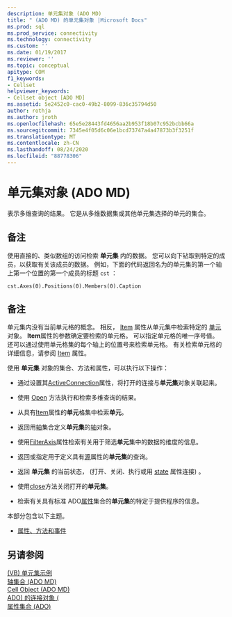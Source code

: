 ```yaml
---
description: 单元集对象 (ADO MD)
title: " (ADO MD) 的单元集对象 |Microsoft Docs"
ms.prod: sql
ms.prod_service: connectivity
ms.technology: connectivity
ms.custom: ''
ms.date: 01/19/2017
ms.reviewer: ''
ms.topic: conceptual
apitype: COM
f1_keywords:
- Cellset
helpviewer_keywords:
- Cellset object [ADO MD]
ms.assetid: 5e2452c0-cac0-49b2-8099-836c35794d50
author: rothja
ms.author: jroth
ms.openlocfilehash: 65e5e28443fd4656aa2b953f18b07c952bcbb66a
ms.sourcegitcommit: 7345e4f05d6c06e1bcd73747a4a47873b3f3251f
ms.translationtype: MT
ms.contentlocale: zh-CN
ms.lasthandoff: 08/24/2020
ms.locfileid: "88778306"
---
```

# <a name="cellset-object-ado-md"></a>单元集对象 (ADO MD)
表示多维查询的结果。 它是从多维数据集或其他单元集选择的单元的集合。  
  
## <a name="remarks"></a>备注  
 使用直接的、类似数组的访问检索 **单元集** 内的数据。 您可以向下钻取到特定的成员，以获取有关该成员的数据。 例如，下面的代码返回名为的单元集的第一个轴上第一个位置的第一个成员的标题 `cst` ：  
  
```  
cst.Axes(0).Positions(0).Members(0).Caption  
```  
  
## <a name="remarks"></a>备注  
 单元集内没有当前单元格的概念。 相反， [Item](./item-property-ado-md-cellset.md) 属性从单元集中检索特定的 [单元](./cell-object-ado-md.md) 对象。 **Item**属性的参数确定要检索的单元格。 可以指定单元格的唯一序号值。 还可以通过使用单元格集的每个轴上的位置号来检索单元格。 有关检索单元格的详细信息，请参阅 [Item](./item-property-ado-md-cellset.md) 属性。  
  
 使用 **单元集** 对象的集合、方法和属性，可以执行以下操作：  
  
-   通过设置其[ActiveConnection](./activeconnection-property-ado-md.md)属性，将打开的连接与**单元集**对象关联起来。  
  
-   使用 [Open](./open-method-ado-md.md) 方法执行和检索多维查询的结果。  
  
-   从具有[Item](./item-property-ado-md-cellset.md)属性的**单元**格集中检索**单元**。  
  
-   返回用[轴](./axes-collection-ado-md.md)集合定义**单元集**的[轴](./axis-object-ado-md.md)对象。  
  
-   使用[FilterAxis](./filteraxis-property-ado-md.md)属性检索有关用于筛选**单元**集中的数据的维度的信息。  
  
-   返回或指定用于定义具有[源](./source-property-ado-md.md)属性的**单元集**的查询。  
  
-   返回 **单元集** 的当前状态， (打开、关闭、执行或用 [state](./state-property-ado-md.md) 属性连接) 。  
  
-   使用[close](./close-method-ado-md.md)方法关闭打开的**单元集**。  
  
-   检索有关具有标准 ADO[属性](../ado-api/properties-collection-ado.md)集合的**单元集**的特定于提供程序的信息。  
  
 本部分包含以下主题。  
  
-   [属性、方法和事件](./cellset-object-properties-methods-and-events.md)  
  
## <a name="see-also"></a>另请参阅  
 [ (VB) 单元集示例 ](./cellset-example-vb.md)   
 [轴集合 (ADO MD) ](./axes-collection-ado-md.md)   
 [Cell Object (ADO MD) ](./cell-object-ado-md.md)   
 [ADO) 的连接对象 (](../ado-api/connection-object-ado.md)   
 [属性集合 (ADO)](../ado-api/properties-collection-ado.md)